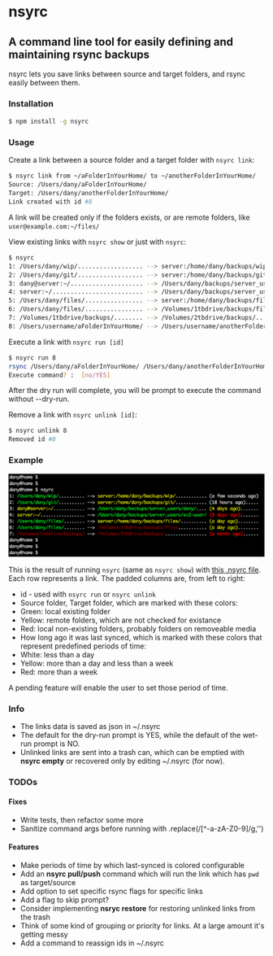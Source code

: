# nsyrc
## A command line tool for easily defining and maintaining rsync backups
nsyrc lets you save links between source and target folders, and rsync easily between them.

### Installation
```bash
$ npm install -g nsyrc
```

### Usage

Create a link between a source folder and a target folder with `nsyrc link`:
```bash
$ nsyrc link from ~/aFolderInYourHome/ to ~/anotherFolderInYourHome/
Source: /Users/dany/aFolderInYourHome/
Target: /Users/dany/anotherFolderInYourHome/
Link created with id #8
```
A link will be created only if the folders exists, or are remote folders, like `user@example.com:~/files/`


View existing links with `nsyrc show` or just with `nsyrc`:
```bash
$ nsyrc
1: /Users/dany/wip/.................. --> server:/home/dany/backups/wip/............ (a few seconds ago)
2: /Users/dany/git/.................. --> server:/home/dany/backups/git/............ (18 hours ago).....
3: dany@server:~/.................... --> /Users/dany/backups/server_users/dany/.... (4 days ago).......
4: server:~/......................... --> /Users/dany/backups/server_users/ec2-user/ (8 days ago).......
5: /Users/dany/files/................ --> server:/home/dany/backups/files/.......... (a day ago)........
6: /Users/dany/files/................ --> /Volumes/1tbdrive/backups/files........... (a day ago)........
7: /Volumes/1tbdrive/backups/........ --> /Volumes/2tbdrive/backups/................ (a month ago)......
8: /Users/username/aFolderInYourHome/ --> /Users/username/anotherFolderInYourHome/.. (Never synced).....
```


Execute a link with `nsyrc run [id]`
```bash
$ nsyrc run 8
rsync /Users/dany/aFolderInYourHome/ /Users/dany/anotherFolderInYourHome/ -Phavyx --delete-after --dry-run
Execute command? :  [no/YES]
```
After the dry run will complete, you will be prompt to execute the command without --dry-run.


Remove a link with `nsyrc unlink [id]`:
```bash
$ nsyrc unlink 8
Removed id #8
```


### Example

![Screen shot of a result of `nsyrc show`](doc/nsyrc_example.png?raw=true)

This is the result of running `nsyrc` (same as `nsyrc show`) with [this .nsyrc file](./doc/dot.nsyrc_example). Each row represents a link. The padded columns are, from left to right:
* id - used with `nsyrc run` or `nsyrc unlink`
* Source folder, Target folder, which are marked with these colors:
 * Green: local existing folder
 * Yellow: remote folders, which are not checked for existance
 * Red: local non-existing folders, probably folders on removeable media
* How long ago it was last synced, which is marked with these colors that represent predefined periods of time:
 * White: less than a day
 * Yellow: more than a day and less than a week
 * Red: more than a week

A pending feature will enable the user to set those period of time.


### Info
* The links data is saved as json in ~/.nsyrc
* The default for the dry-run prompt is YES, while the default of the wet-run prompt is NO.
* Unlinked links are sent into a trash can, which can be emptied with **nsyrc empty** or recovered only by editing ~/.nsyrc (for now).


### TODOs

#### Fixes
* Write tests, then refactor some more
* Sanitize command args before running with .replace(/[^\-a-zA-Z0-9]/g,'')

#### Features
* Make periods of time by which last-synced is colored configurable
* Add an **nsyrc pull/push** command which will run the link which has `pwd` as target/source
* Add option to set specific rsync flags for specific links
* Add a flag to skip prompt?
* Consider implementing **nsryc restore** for restoring unlinked links from the trash
* Think of some kind of grouping or priority for links. At a large amount it's getting messy
* Add a command to reassign ids in ~/.nsyrc